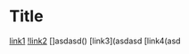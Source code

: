 # Title

[link1](https://something.com)
[!link2](some-page.html)
[]asdasd()
[link3](asdasd
[link4(asd

